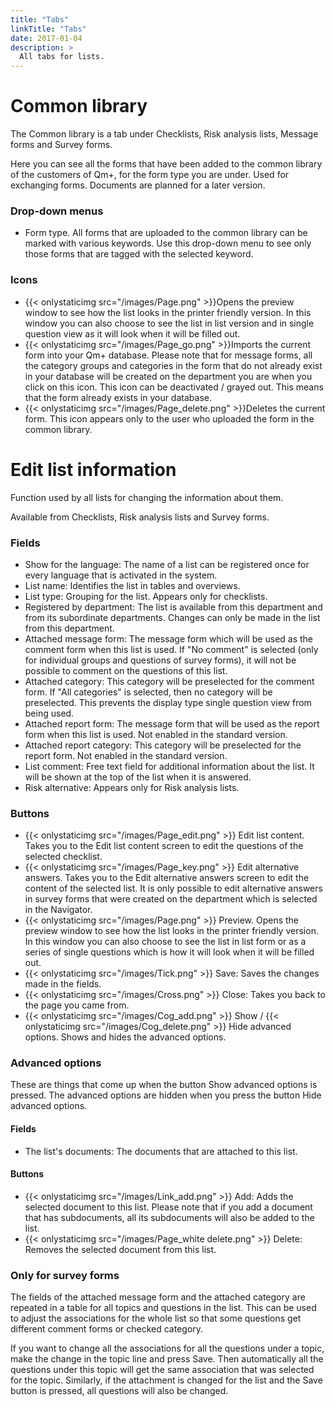 ```yaml
---
title: "Tabs"
linkTitle: "Tabs"
date: 2017-01-04
description: >
  All tabs for lists.
---
```

# Common library
The Common library is a tab under Checklists, Risk analysis lists, Message forms and Survey forms.

Here you can see all the forms that have been added to the common library of the customers of Qm+, for the form type you are under. Used for exchanging forms. Documents are planned for a later version.

### Drop-down menus

- Form type. All forms that are uploaded to the common library can be marked with various keywords. Use this drop-down menu to see only those forms that are tagged with the selected keyword.

### Icons

- {{< onlystaticimg src="/images/Page.png" >}}Opens the preview window to see how the list looks in the printer friendly version. In this window you can also choose to see the list in list version and in single question view as it will look when it will be filled out.
- {{< onlystaticimg src="/images/Page_go.png" >}}Imports the current form into your Qm+ database. Please note that for message forms, all the category groups and categories in the form that do not already exist in your database will be created on the department you are when you click on this icon. This icon can be deactivated / grayed out. This means that the form already exists in your database.
- {{< onlystaticimg src="/images/Page_delete.png" >}}Deletes the current form. This icon appears only to the user who uploaded the form in the common library.

# Edit list information
Function used by all lists for changing the information about them.

Available from Checklists, Risk analysis lists and Survey forms.

### Fields

- Show for the language: The name of a list can be registered once for every language that is activated in the system.
- List name: Identifies the list in tables and overviews.
- List type: Grouping for the list. Appears only for checklists.
- Registered by department: The list is available from this department and from its subordinate departments. Changes can only be made in the list from this department.
- Attached message form: The message form which will be used as the comment form when this list is used. If "No comment" is selected (only for individual groups and questions of survey forms), it will not be possible to comment on the questions of this list.
- Attached category: This category will be preselected for the comment form. If "All categories" is selected, then no category will be preselected. This prevents the display type single question view from being used.
- Attached report form: The message form that will be used as the report form when this list is used. Not enabled in the standard version.
- Attached report category: This category will be preselected for the report form. Not enabled in the standard version.
- List comment: Free text field for additional information about the list. It will be shown at the top of the list when it is answered.
- Risk alternative: Appears only for Risk analysis lists.

### Buttons

- {{< onlystaticimg src="/images/Page_edit.png" >}} Edit list content. Takes you to the Edit list content screen to edit the questions of the selected checklist.
- {{< onlystaticimg src="/images/Page_key.png" >}} Edit alternative answers. Takes you to the Edit alternative answers screen to edit the content of the selected list. It is only possible to edit alternative answers in survey forms that were created on the department which is selected in the Navigator.
- {{< onlystaticimg src="/images/Page.png" >}} Preview. Opens the preview window to see how the list looks in the printer friendly version. In this window you can also choose to see the list in list form or as a series of single questions which is how it will look when it will be filled out.
- {{< onlystaticimg src="/images/Tick.png" >}} Save: Saves the changes made in the fields.
- {{< onlystaticimg src="/images/Cross.png" >}} Close: Takes you back to the page you came from.
- {{< onlystaticimg src="/images/Cog_add.png" >}} Show / {{< onlystaticimg src="/images/Cog_delete.png" >}} Hide advanced options. Shows and hides the advanced options.

### Advanced options

These are things that come up when the button Show advanced options is pressed. The advanced options are hidden when you press the button Hide advanced options.

#### Fields

- The list's documents: The documents that are attached to this list.

#### Buttons

- {{< onlystaticimg src="/images/Link_add.png" >}} Add: Adds the selected document to this list. Please note that if you add a document that has subdocuments, all its subdocuments will also be added to the list.
- {{< onlystaticimg src="/images/Page_white delete.png" >}} Delete: Removes the selected document from this list.

### Only for survey forms

The fields of the attached message form and the attached category are repeated in a table for all topics and questions in the list. This can be used to adjust the associations for the whole list so that some questions get different comment forms or checked category.

If you want to change all the associations for all the questions under a topic, make the change in the topic line and press Save. Then automatically all the questions under this topic will get the same association that was selected for the topic. Similarly, if the attachment is changed for the list and the Save button is pressed, all questions will also be changed. 
